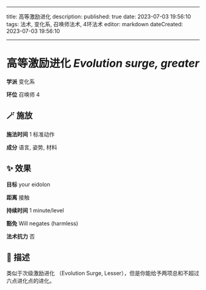 
---
title: 高等激励进化
description: 
published: true
date: 2023-07-03 19:56:10
tags: 法术, 变化系, 召唤师法术, 4环法术
editor: markdown
dateCreated: 2023-07-03 19:56:10

---

# **高等激励进化** *Evolution surge, greater*

**学派** 变化系 

**环位** 召唤师 4

## 🪄 施放

**施法时间** 1 标准动作

**成分** 语言, 姿势, 材料

## ✨ 效果 

**目标** your eidolon 

**距离** 接触  

**持续时间** 1 minute/level 

**豁免** Will negates (harmless)

**法术抗力** 否

## 📖 描述

类似于次级激励进化 （Evolution Surge, Lesser），但是你能给予两项总和不超过六点进化点的进化。
    